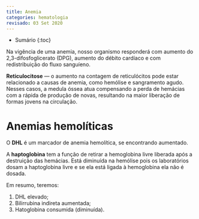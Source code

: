 ```yaml
---
title: Anemia
categories: hematologia
revisado: 03 Set 2020
---
```


* Sumário
{:toc}

Na vigência de uma anemia, nosso organismo responderá com aumento do 2,3-difosfoglicerato (DPG), aumento do débito cardíaco e com redistribuição do fluxo sanguíeno.

**Reticulocitose** — o aumento na contagem de reticulócitos pode estar relacionado a causas de anemia, como hemólise e sangramento agudo. Nesses casos, a medula óssea atua compensando a perda de hemácias com a rápida de produção de novas, resultando na maior liberação de formas jovens na circulação.

# Anemias hemolíticas

O **DHL** é um marcador de anemia hemolítica, se encontrando aumentado.

A **haptoglobina** tem a função de retirar a hemoglobina livre liberada após a destruição das hemácias. Está diminuída na hemólise pois os laboratórios dosam a haptoglobina livre e se ela está ligada à hemoglobina ela não é dosada. 

Em resumo, teremos:

1. DHL elevado;
2. Bilirrubina indireta aumentada;
3. Hatoglobina consumida (diminuída).